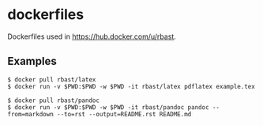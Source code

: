 

# dockerfiles

Dockerfiles used in https://hub.docker.com/u/rbast.


## Examples

```
$ docker pull rbast/latex
$ docker run -v $PWD:$PWD -w $PWD -it rbast/latex pdflatex example.tex

$ docker pull rbast/pandoc
$ docker run -v $PWD:$PWD -w $PWD -it rbast/pandoc pandoc --from=markdown --to=rst --output=README.rst README.md
```
